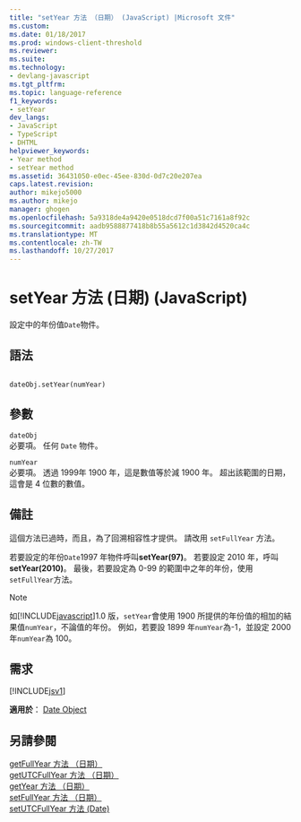 ```yaml
---
title: "setYear 方法 （日期） (JavaScript) |Microsoft 文件"
ms.custom: 
ms.date: 01/18/2017
ms.prod: windows-client-threshold
ms.reviewer: 
ms.suite: 
ms.technology:
- devlang-javascript
ms.tgt_pltfrm: 
ms.topic: language-reference
f1_keywords:
- setYear
dev_langs:
- JavaScript
- TypeScript
- DHTML
helpviewer_keywords:
- Year method
- setYear method
ms.assetid: 36431050-e0ec-45ee-830d-0d7c20e207ea
caps.latest.revision: 
author: mikejo5000
ms.author: mikejo
manager: ghogen
ms.openlocfilehash: 5a9318de4a9420e0518dcd7f00a51c7161a8f92c
ms.sourcegitcommit: aadb9588877418b8b55a5612c1d3842d4520ca4c
ms.translationtype: MT
ms.contentlocale: zh-TW
ms.lasthandoff: 10/27/2017
---
```

# <a name="setyear-method-date-javascript"></a>setYear 方法 (日期) (JavaScript)
設定中的年份值`Date`物件。  
  
## <a name="syntax"></a>語法  
  
```  
  
dateObj.setYear(numYear)   
```  
  
## <a name="parameters"></a>參數  
 `dateObj`  
 必要項。 任何 `Date` 物件。  
  
 `numYear`  
 必要項。 透過 1999年 1900 年，這是數值等於減 1900 年。 超出該範圍的日期，這會是 4 位數的數值。  
  
## <a name="remarks"></a>備註  
 這個方法已過時，而且，為了回溯相容性才提供。 請改用 `setFullYear` 方法。  
  
 若要設定的年份`Date`1997 年物件呼叫**setYear(97)**。 若要設定 2010 年，呼叫**setYear(2010)**。 最後，若要設定為 0-99 的範圍中之年的年份，使用`setFullYear`方法。  
  
> [!NOTE]
>  如[!INCLUDE[javascript](../../javascript/includes/javascript-md.md)]1.0 版，`setYear`會使用 1900 所提供的年份值的相加的結果值`numYear`，不論值的年份。 例如，若要設 1899 年`numYear`為-1，並設定 2000 年`numYear`為 100。  
  
## <a name="requirements"></a>需求  
 [!INCLUDE[jsv1](../../javascript/misc/includes/jsv1-md.md)]  
  
 **適用於**： [Date Object](../../javascript/reference/date-object-javascript.md)  
  
## <a name="see-also"></a>另請參閱  
 [getFullYear 方法 （日期）](../../javascript/reference/getfullyear-method-date-javascript.md)   
 [getUTCFullYear 方法 （日期）](../../javascript/reference/getutcfullyear-method-date-javascript.md)   
 [getYear 方法 （日期）](../../javascript/reference/getyear-method-date-javascript.md)   
 [setFullYear 方法 （日期）](../../javascript/reference/setfullyear-method-date-javascript.md)   
 [setUTCFullYear 方法 (Date)](../../javascript/reference/setutcfullyear-method-date-javascript.md)